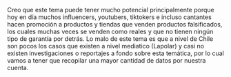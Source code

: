 Creo que este tema puede tener mucho potencial principalmente porque hoy en día muchos influencers, youtubers, tiktokers e incluso cantantes hacen promoción a productos y tiendas que venden productos falsificados, los cuales muchas veces se venden como reales y que no tienen ningún tipo de garantía por detrás. Lo malo de este tema es que a nivel de Chile son pocos los casos que existen a nivel mediatico (Lapolar) y casi no existen investigaciones o reportajes a fondo sobre esta temática, por lo cual vamos a tener que recopilar una mayor cantidad de datos por nuestra cuenta.